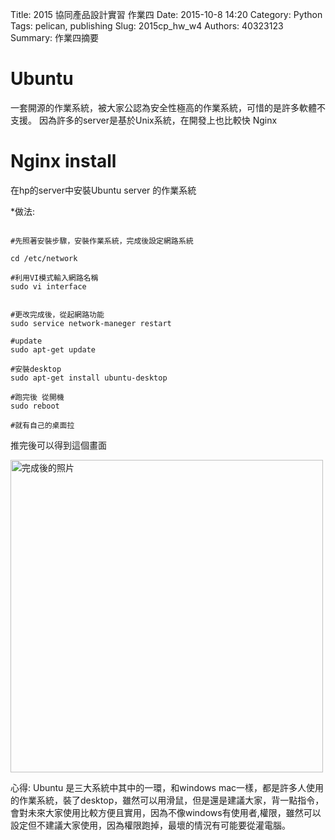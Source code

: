 Title: 2015 協同產品設計實習 作業四
Date: 2015-10-8 14:20
Category: Python
Tags: pelican, publishing
Slug: 2015cp_hw_w4
Authors: 40323123
Summary: 作業四摘要


Ubuntu
============

一套開源的作業系統，被大家公認為安全性極高的作業系統，可惜的是許多軟體不支援。
因為許多的server是基於Unix系統，在開發上也比較快
Nginx


   Nginx install
============

在hp的server中安裝Ubuntu server 的作業系統

*做法:
~~~

#先照著安裝步驟，安裝作業系統，完成後設定網路系統

cd /etc/network

#利用VI模式輸入網路名稱
sudo vi interface


#更改完成後，從起網路功能
sudo service network-maneger restart

#update
sudo apt-get update

#安裝desktop
sudo apt-get install ubuntu-desktop

#跑完後 從開機
sudo reboot

#就有自己的桌面拉

~~~

推完後可以得到這個畫面

<img src="https://copy.com/nx0gH9D8WaDmJBtt" width="500" alt="完成後的照片"></img>


心得:
    Ubuntu 是三大系統中其中的一環，和windows mac一樣，都是許多人使用的作業系統，裝了desktop，雖然可以用滑鼠，但是還是建議大家，背一點指令，會對未來大家使用比較方便且實用，因為不像windows有使用者,權限，雖然可以設定但不建議大家使用，因為權限跑掉，最壞的情況有可能要從灌電腦。


